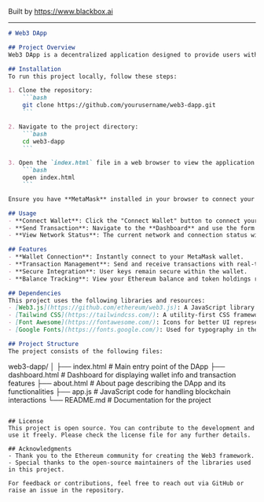 
Built by https://www.blackbox.ai

---

```markdown
# Web3 DApp

## Project Overview
Web3 DApp is a decentralized application designed to provide users with a seamless experience in interacting with the blockchain. It allows users to connect their wallets, manage digital assets, view balances, send transactions, and explore the world of decentralized applications. Built using modern web technologies, the app leverages the power of decentralized finance (DeFi) to empower users in managing their digital assets.

## Installation
To run this project locally, follow these steps:

1. Clone the repository:
    ```bash
    git clone https://github.com/yourusername/web3-dapp.git
    ```

2. Navigate to the project directory:
    ```bash
    cd web3-dapp
    ```

3. Open the `index.html` file in a web browser to view the application:
    ```bash
    open index.html
    ```

Ensure you have **MetaMask** installed in your browser to connect your wallet.

## Usage
- **Connect Wallet**: Click the "Connect Wallet" button to connect your MetaMask wallet. Once connected, your wallet address and ETH balance will be displayed.
- **Send Transaction**: Navigate to the **Dashboard** and use the form to send ETH to another address. Enter the recipient's address and the amount of ETH to send.
- **View Network Status**: The current network and connection status will be updated automatically upon connecting your wallet.

## Features
- **Wallet Connection**: Instantly connect to your MetaMask wallet.
- **Transaction Management**: Send and receive transactions with real-time monitoring of your transaction history.
- **Secure Integration**: User keys remain secure within the wallet.
- **Balance Tracking**: View your Ethereum balance and token holdings right from the dashboard.

## Dependencies
This project uses the following libraries and resources:
- [Web3.js](https://github.com/ethereum/web3.js): A JavaScript library to interact with the Ethereum blockchain.
- [Tailwind CSS](https://tailwindcss.com/): A utility-first CSS framework for styling the app.
- [Font Awesome](https://fontawesome.com/): Icons for better UI representation.
- [Google Fonts](https://fonts.google.com/): Used for typography in the app.

## Project Structure
The project consists of the following files:

```
web3-dapp/
│
├── index.html        # Main entry point of the DApp
├── dashboard.html    # Dashboard for displaying wallet info and transaction features
├── about.html        # About page describing the DApp and its functionalities
├── app.js            # JavaScript code for handling blockchain interactions
└── README.md         # Documentation for the project
```

## License
This project is open source. You can contribute to the development and use it freely. Please check the license file for any further details.

## Acknowledgments
- Thank you to the Ethereum community for creating the Web3 framework.
- Special thanks to the open-source maintainers of the libraries used in this project.

For feedback or contributions, feel free to reach out via GitHub or raise an issue in the repository.
```